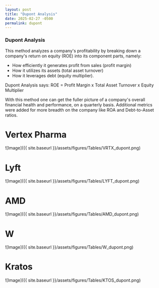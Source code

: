 ```yaml
---
layout: post
title: "Dupont Analysis"
date: 2025-02-27 -0500
permalink: dupont
---
```


### Dupont Analysis
This method analyzes a company's profitability by breaking down a company's return on equity (ROE) into its component parts, namely: 
* How efficiently it generates profit from sales (profit margin)
* How it utilizes its assets (total asset turnover) 
* How it leverages debt (equity multiplier).

Dupont Analysis says: ROE = Profit Margin x Total Asset Turnover x Equity Multiplier

With this method one can get the fuller picture of a company's overall financial health and performance, on a quarterly basis. Additional metrics were added for more breadth on the company like ROA and Debt-to-Asset ratios.




# Vertex Pharma

![Image]({{ site.baseurl }}/assets/figures/Tables/VRTX_dupont.png)

# Lyft

![Image]({{ site.baseurl }}/assets/figures/Tables/LYFT_dupont.png)

# AMD

![Image]({{ site.baseurl }}/assets/figures/Tables/AMD_dupont.png)

# W

![Image]({{ site.baseurl }}/assets/figures/Tables/W_dupont.png)

# Kratos

![Image]({{ site.baseurl }}/assets/figures/Tables/KTOS_dupont.png)
